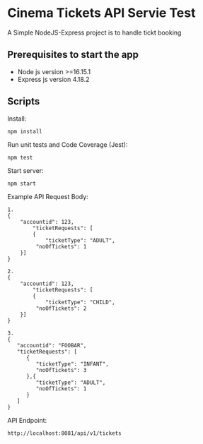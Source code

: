 # Cinema Tickets API Servie Test

A Simple NodeJS-Express project is to handle tickt booking

## Prerequisites to start the app
- Node js version >=16.15.1
- Express js version 4.18.2

## Scripts

Install:
```
npm install
```
Run unit tests and Code Coverage (Jest):
```
npm test
```

Start server:
```
npm start
```

Example API Request Body:
```
1.
{
	"accountid": 123,
        "ticketRequests": [
        {
        	"ticketType": "ADULT",
         "noOfTickets": 1
	}]
}

2. 
{
	"accountid": 123,
        "ticketRequests": [
        {
        	"ticketType": "CHILD",
         "noOfTickets": 2
	}]
}

3.
{
   "accountid": "FOOBAR",
   "ticketRequests": [
      {
         "ticketType": "INFANT",
         "noOfTickets": 3
      },{
         "ticketType": "ADULT",
         "noOfTickets": 1
      }
   ]
}

```

API Endpoint:
```
http://localhost:8081/api/v1/tickets
```
